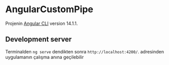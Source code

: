 # AngularCustomPipe

Projenin [Angular CLI](https://github.com/angular/angular-cli) version 14.1.1.

## Development server

Terminalden `ng serve` dendikten sonra  `http://localhost:4200/`. adresinden uygulamanın çalışma anına geçilebilir


